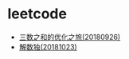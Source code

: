 # leetcode
* [三数之和的优化之旅(20180926)](./20180926three-sum/README.md)
* [解数独(20181023)](./20181023sudoku-solver/README.md)